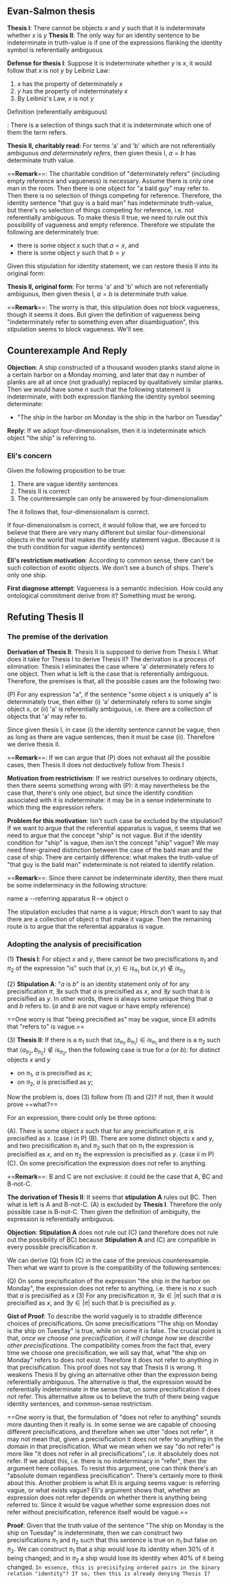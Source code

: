 ## Evan-Salmon thesis

**Thesis I**: There cannot be objects $x$ and $y$ such that it is indeterminate whether $x$ is $y$
**Thesis II**: The only way for an identity sentence to be indeterminate in truth-value is if one of the expressions flanking the identity symbol is referentially ambiguous

**Defense for thesis I**: Suppose it is indeterminate whether $y$ is $x$, it would follow that $x$ is not $y$ by Leibniz Law:

1. $x$ has the property of determinately $x$
2. $y$ has the property of indeterminately $x$
3. By Leibniz's Law, $x$ is not $y$

Definition (referentially ambiguous)

: There is a selection of things such that it is indeterminate which one of them the term refers.

**Thesis II, charitably read**: For terms 'a' and 'b' which are not referentially ambiguous *and determinately refers*, then given thesis I, $a=b$ has determinate truth value. 

==**Remark**==: The charitable condition of "determinately refers" (including empty reference and vagueness) is necessary. Assume there is only one man in the room. Then there is one object for "a bald guy" may refer to. Then there is no selection of things competing for reference. Therefore, the identity sentence "that guy is a bald man" has indeterminate truth-value, but there's no selection of things competing for reference, i.e. not referentially ambiguous. To make thesis II true, we need to rule out this possibility of vagueness and empty reference. Therefore we stipulate the following are determinately true:

- there is some object $x$ such that $a=x$, and
- there is some object $y$ such that $b=y$

Given this stipulation for identity statement, we can restore thesis II into its original form:

**Thesis II, original form**: For terms 'a' and 'b' which are not referentially ambiguous, then given thesis I, $a=b$ is determinate truth value. 

==**Remark**==: The worry is that, this stipulation does not block vagueness, though it seems it does. But given the definition of vagueness being "indeterminately refer to something even after disambiguation", this stipulation seems to block vagueness. We'll see.
## Counterexample And Reply

**Objection**: A ship constructed of a thousand wooden planks stand alone in a certain harbor on a Monday morning, and later that day $n$ number of planks are all at once (not gradually) replaced by qualitatively similar planks. Then we would have some $n$ such that the following statement is indeterminate, with both expression flanking the identity symbol seeming determinate:

- "The ship in the harbor on Monday is the ship in the harbor on Tuesday"

**Reply**: If we adopt four-dimensionalism, then it is indeterminate which object "the ship" is referring to.

### Eli's concern

Given the following proposition to be true:

1. There are vague identity sentences
2. Thesis II is correct
3. The counterexample can only be answered by four-dimensionalism

The it follows that, four-dimensionalism is correct. 

If four-dimensionalism is correct, it would follow that, we are forced to believe that there are very many different but similar four-dimensional objects in the world that makes the identity statement vague. (Because it is the truth condition for vague identify sentences)

**Eli's restrictism motivation**: According to common sense, there can't be such collection of exotic objects. We don't see a bunch of ships. There's only one ship.

**First diagnose attempt**: Vagueness is a semantic indecision. How could any ontological commitment derive from it? Something must be wrong.

## Refuting Thesis II

### The premise of the derivation

**Derivation of Thesis II**: Thesis II is supposed to derive from Thesis I. What does it take for Thesis I to derive Thesis II? The derivation is a process of elimination: Thesis I eliminates the case where 'a' determinately refers to one object. Then what is left is the case that is referentially ambiguous. Therefore, the premises is that, all the possible cases are the following two: 

(P) For any expression "a", if the sentence "some object x is uniquely a" is determinately true, then either 
	(i) 'a' determinately refers to some single object x, or 
	(ii) 'a' is referentially ambiguous, i.e. there are a collection of objects that 'a' may refer to.

Since given thesis I, in case (i) the identity sentence cannot be vague, then as long as there are vague sentences, then it must be case (ii). Therefore we derive thesis II.

==**Remark**==: If we can argue that (P) does not exhaust all the possible cases, then Thesis II does not deductively follow from Thesis I

**Motivation from restrictivism**: If we restrict ourselves to ordinary objects, then there seems something wrong with (P): it may nevertheless be the case that, there's only one object, but since the identify condition associated with it is indeterminate: it may be in a sense indeterminate to which thing the expression refers.

**Problem for this motivation**: Isn't such case be excluded by the stipulation? If we want to argue that the referential apparatus is vague, it seems that we need to argue that the concept "ship" is not vague. But if the identity condition for "ship" is vague, then isn't the concept "ship" vague? We may need finer-grained distinction between the case of the bald man and the case of ship. There are certainly difference: what makes the truth-value of "that guy is the bald man" indeterminate is not related to identify relation.


==**Remark**==: Since there cannot be indeterminate identity, then there must be some indeterminacy in the following structure:

name a --referring apparatus R--> object o

The stipulation excludes that name a is vague; Hirsch don't want to say that there are a collection of object o that make it vague. Then the remaining route is to argue that the referential apparatus is vague.

### Adopting the analysis of precisification

(1) **Thesis I**: For object $x$ and $y$, there cannot be two precisifications $\pi_{1}$ and $\pi_{2}$ of the expression "is" such that $\langle x,y \rangle \in is_{\pi_{1}}$ but $\langle x,y \rangle \notin is_{\pi_{2}}$

(2) **Stipulation A**: "$a$ is $b$" is an identity statement only of for any precisification $\pi$,  $\exists x$ such that $a$ is precisified as $x$, and $\exists y$ such that $b$ is precisified as $y$. In other words, there is always some unique thing that $a$ and $b$ refers to. ($a$ and $b$ are not vague or have empty reference)

==One worry is that "being precisified as" may be vague, since Eli admits that "refers to" is vague.==

(3) **Thesis II**: If there is a $\pi_{1}$ such that $\langle a_{\pi_{1}},b_{\pi_{1}} \rangle \in is_{\pi_{1}}$ and there is a $\pi_{2}$ such that $\langle a_{\pi_{2}},b_{\pi_{2}} \rangle \notin is_{\pi_{2}}$, then the following case is true for $a$ (or $b$): for distinct objects $x$ and $y$

- on $\pi_{1}$, $a$ is precisified as $x$;
- on $\pi_{2}$, $a$ is precisified as $y$;

Now the problem is, does (3) follow from (1) and (2)? If not, then it would prove ==what?==

For an expression, there could only be three options:

(A). There is some object $x$ such that for any precisification $\pi$, $a$ is precisified as $x$. (case i in P)
(B). There are some distinct objects $x$ and $y$, and two precisification $\pi_{1}$ and $\pi_{2}$ such that on $\pi_{1}$ the expression is precisified as $x$, and on $\pi_{2}$ the expression is precisified as $y$. (case ii in P)
(C). On some precisification the expression does not refer to anything.

==**Remark**==: B and C are not exclusive: it could be the case that A, BC and B-not-C.

**The derivation of Thesis II**: It seems that **stipulation A** rules out BC. Then what is left is A and B-not-C. (A) is excluded by **Thesis I**. Therefore the only possible case is B-not-C. Then given the definition of ambiguity, the expression is referentially ambiguous.

**Objection**: **Stipulation A** does not rule out (C) (and therefore does not rule out the possibility of BC) because **Stipulation A** and (C) are compatible in every possible precisification $\pi$.

We can derive (Q) from (C) in the case of the previous counterexample. Then what we want to prove is the compatibility of the following sentences:

(Q) On some precisification of the expression "the ship in the harbor on Monday", the expression does not refer to anything, i.e. there is no $x$ such that $a$ is precisified as $x$
(3) For any precisification $\pi$, $\exists x \in |\pi|$ such that $a$ is precisified as $x$, and $\exists y \in |\pi|$ such that $b$ is precisified as $y$. 

**Gist of Proof**: To describe the world vaguely is to straddle difference choices of precisifications. On some precisifications "The ship on Monday is the ship on Tuesday" is true, while on some it is false. The crucial point is that, *once we choose one precisification, it will change how we describe other precisifications*. The compatibility comes from the fact that, every time we choose one precisification, we will say that, what "the ship on Monday" refers to does not exist. Therefore it does not refer to anything in that precisification. This proof does not say that Thesis II is wrong. It weakens Thesis II by giving an alternative other than the expression being referentially ambiguous. The alternative is that, the expression would be referentially indeterminate in the sense that, on some precisification it does not refer. This alternative allow us to believe the truth of there being vague identity sentences, and common-sense restrictism.

==One worry is that, the formulation of "does not refer to anything" sounds more daunting then it really is. In some sense we are capable of choosing different precisifications, and therefore when we utter "does not refer", it may not mean that, given a precisification it does not refer to anything in the domain in that precisification. What we mean when we say "do not refer" is more like "it does not refer in all precisifications", i.e. it absolutely does not refer. If we adopt this, i.e. there is no indeterminacy in "refer", then the argument here collapses. To resist this argument, one can think there's an "absolute domain regardless precisification". There's certainly more to think about this. Another problem is what Eli is arguing seems vague: is referring vague, or what exists vague? Eli's argument shows that, whether an expression does not refer depends on whether there is anything being referred to. Since it would be vague whether some expression does not refer without precisification, reference itself would be vague.==

**Proof**: Given that the truth value of the sentence "The ship on Monday is the ship on Tuesday" is indeterminate, then we can construct two precisifications $\pi_{1}$ and $\pi_{2}$ such that this sentence is true on $\pi_{1}$ but false on $\pi_{2}$. We can construct $\pi_{1}$ that a ship would lose its identity when 30% of it being changed; and in $\pi_{2}$  a ship would lose its identity when 40% of it being changed. `In essence, this is precisifying ordered pairs in the binary relation "identity"? If so, then this is already denying Thesis I?` 